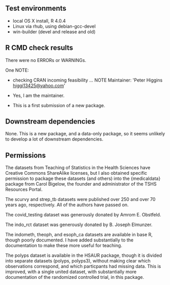 ## Test environments
* local OS X install, R 4.0.4
* Linux via rhub, using debian-gcc-devel 
* win-builder (devel and release and old)

## R CMD check results
There were no ERRORs or WARNINGs.

One NOTE:
* checking CRAN incoming feasibility ... NOTE
Maintainer: 'Peter Higgins <higgi13425@yahoo.com>'

- Yes, I am the maintainer.
* This is a first submission of a new package.

## Downstream dependencies
None.
This is a new package, and a data-only package, so it seems unlikely to develop a lot of downstream dependencies.

## Permissions
The datasets from Teaching of Statistics in the Health Sciences have 
Creative Commons ShareAlike licenses, but I also obtained specific permission to
package these datasets (and others) into the {medicaldata} package from Carol Bigelow, the founder and administrator of the TSHS Resources Portal.

The scurvy and strep_tb datasets were published over 250 and over 70 years ago, respectively. All of the authors have passed on.

The covid_testing dataset was generously donated by Amrom E. Obstfeld.

The indo_rct dataset was generously donated by B. Joseph Elmunzer.

The indometh, theoph, and esoph_ca datasets are available in base R, though poorly documented. I have added substantially to the documentation to make these more useful for teaching.

The polyps dataset is available in the HSAUR package, though it is divided into separate datasets (polyps, polyps3), without making clear which observations correspond, and which particpants had missing data. This is improved, with a single united dataset, with substantially more documentation of the randomized controlled trial, in this package.
